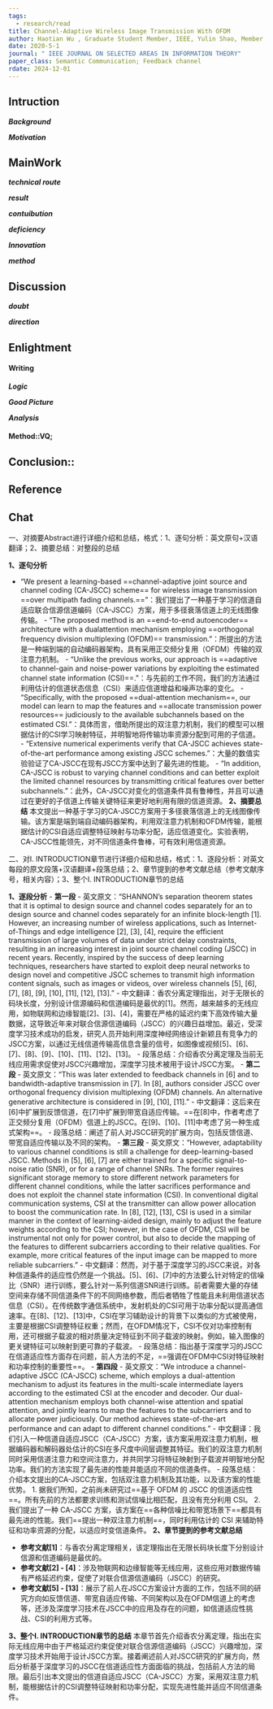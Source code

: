 ```yaml
---
tags:
  - research/read
title: Channel-Adaptive Wireless Image Transmission With OFDM
author: Haotian Wu , Graduate Student Member, IEEE, Yulin Shao, Member, IEEE, Krystian Mikolajczyk, Senior Member, IEEE, and Deniz Gündüz , Fellow, IEEE
date: 2020-5-1
journal: " IEEE JOURNAL ON SELECTED AREAS IN INFORMATION THEORY"
paper_class: Semantic Communication; Feedback channel
rdate: 2024-12-01
---
```


## Intruction


**_Background_**



**_Motivation_**


## MainWork

**_technical route_**


**_result_**


**_contuibution_**


**_deficiency_**



**_Innovation_**


**_method_**




## Discussion

**_doubt_**



**_direction_**



## Enlightment

#### Writing

**_Logic_**

**_Good Picture_**

**_Analysis_**


#### Method::VQ; 

## Conclusion:: 




## Reference

## Chat

一、对摘要Abstract进行详细介绍和总结，格式：1、逐句分析：英文原句+汉语翻译；2、摘要总结：对整段的总结

**1、逐句分析**
- “We present a learning-based ==channel-adaptive joint source and channel coding (CA-JSCC) scheme== for wireless image transmission ==over multipath fading channels.==”：我们提出了一种基于学习的信道自适应联合信源信道编码（CA-JSCC）方案，用于多径衰落信道上的无线图像传输。 - “The proposed method is an ==end-to-end autoencoder== architecture with a dualattention mechanism employing ==orthogonal frequency division multiplexing (OFDM)== transmission.”：所提出的方法是一种端到端的自动编码器架构，具有采用正交频分复用（OFDM）传输的双注意力机制。 - “Unlike the previous works, our approach is ==adaptive to channel-gain and noise-power variations by exploiting the estimated channel state information (CSI)==.”：与先前的工作不同，我们的方法通过利用估计的信道状态信息（CSI）来适应信道增益和噪声功率的变化。 - “Specifically, with the proposed ==dual-attention mechanism==, our model can learn to map the features and ==allocate transmission  power resources== judiciously to the available subchannels based on the estimated CSI.”：具体而言，借助所提出的双注意力机制，我们的模型可以根据估计的CSI学习映射特征，并明智地将传输功率资源分配到可用的子信道。 - “Extensive numerical experiments verify that CA-JSCC achieves state-of-the-art performance among existing JSCC schemes.”：大量的数值实验验证了CA-JSCC在现有JSCC方案中达到了最先进的性能。 - “In addition, CA-JSCC is robust to varying channel conditions and can better exploit the limited channel resources by transmitting critical features over better subchannels.”：此外，CA-JSCC对变化的信道条件具有鲁棒性，并且可以通过在更好的子信道上传输关键特征来更好地利用有限的信道资源。 
**2、摘要总结** 本文提出一种基于学习的CA-JSCC方案用于多径衰落信道上的无线图像传输。该方案是端到端自动编码器架构，利用双注意力机制和OFDM传输，能根据估计的CSI自适应调整特征映射与功率分配，适应信道变化。实验表明，CA-JSCC性能领先，对不同信道条件鲁棒，可有效利用信道资源。

二、对I. INTRODUCTION章节进行详细介绍和总结，格式：1、逐段分析：对英文每段的原文段落+汉语翻译+段落总结；2、章节提到的参考文献总结（参考文献序号，相关内容）；3、整个I. INTRODUCTION章节的总结

 **1、逐段分析**
	  - **第一段** 
		  - 英文原文：“SHANNON’s separation theorem states that it is optimal to design source and channel codes separately for an to design source and channel codes separately for an infinite block-length [1]. However, an increasing number of wireless applications, such as Internet-of-Things and edge intelligence [2], [3], [4], require the efficient transmission of large volumes of data under strict delay constraints, resulting in an increasing interest in joint source channel coding (JSCC) in recent years. Recently, inspired by the success of deep learning techniques, researchers have started to exploit deep neural networks to design novel and competitive JSCC schemes to transmit high information content signals, such as images or videos, over wireless channels [5], [6], [7], [8], [9], [10], [11], [12], [13].” - 中文翻译：香农分离定理指出，对于无限长的码块长度，分别设计信源编码和信道编码是最优的[1]。然而，越来越多的无线应用，如物联网和边缘智能[2]、[3]、[4]，需要在严格的延迟约束下高效传输大量数据，这导致近年来对联合信源信道编码（JSCC）的兴趣日益增加。最近，受深度学习技术成功的启发，研究人员开始利用深度神经网络设计新颖且有竞争力的JSCC方案，以通过无线信道传输高信息含量的信号，如图像或视频[5]、[6]、[7]、[8]、[9]、[10]、[11]、[12]、[13]。
		  - 段落总结：介绍香农分离定理及当前无线应用需求促使对JSCC兴趣增加，深度学习技术被用于设计JSCC方案。 
	  - **第二段** 
		  - 英文原文：“This was later extended to feedback channels in [6] and to bandwidth-adaptive transmission in [7]. In [8], authors consider JSCC over orthogonal frequency division multiplexing (OFDM) channels. An alternative generative architecture is considered in [9], [10], [11].” - 中文翻译：这后来在[6]中扩展到反馈信道，在[7]中扩展到带宽自适应传输。==在[8]中，作者考虑了正交频分复用（OFDM）信道上的JSCC。在[9]、[10]、[11]中考虑了另一种生成式架构==。 - 段落总结：阐述了前人对JSCC研究的扩展方向，包括反馈信道、带宽自适应传输以及不同的架构。 
		- **第三段** 
			- 英文原文：“However, adaptability to various channel conditions is still a challenge for deep-learning-based JSCC. Methods in [5], [6], [7] are either trained for a specific signal-to-noise ratio (SNR), or for a range of channel SNRs. The former requires significant storage memory to store different network parameters for different channel conditions, while the latter sacrifices performance and does not exploit the channel state information (CSI). In conventional digital communication systems, CSI at the transmitter can allow power allocation to boost the communication rate. In [8], [12], [13], CSI is used in a similar manner in the context of learning-aided design, mainly to adjust the feature weights according to the CSI; however, in the case of OFDM, CSI will be instrumental not only for power control, but also to decide the mapping of the features to different subcarriers according to their relative qualities. For example, more critical features of the input image can be mapped to more reliable subcarriers.” 
			- 中文翻译：然而，对于基于深度学习的JSCC来说，对各种信道条件的适应性仍然是一个挑战。[5]、[6]、[7]中的方法要么针对特定的信噪比（SNR）进行训练，要么针对一系列信道SNR进行训练。前者需要大量的存储空间来存储不同信道条件下的不同网络参数，而后者牺牲了性能且未利用信道状态信息（CSI）。在传统数字通信系统中，发射机处的CSI可用于功率分配以提高通信速率。在[8]、[12]、[13]中，CSI在学习辅助设计的背景下以类似的方式被使用，主要是根据CSI调整特征权重；然而，在OFDM情况下，CSI不仅对功率控制有用，还可根据子载波的相对质量决定特征到不同子载波的映射。例如，输入图像的更关键特征可以映射到更可靠的子载波。 
			- 段落总结：指出基于深度学习的JSCC在信道适应性方面存在问题，前人方法的不足，==强调在OFDM中CSI对特征映射和功率控制的重要性==。 
	- **第四段** 
		- 英文原文：“We introduce a channel-adaptive JSCC (CA-JSCC) scheme, which employs a dual-attention mechanism to adjust its features in the multi-scale intermediate layers according to the estimated CSI at the encoder and decoder. Our dual-attention mechanism employs both channel-wise attention and spatial attention, and jointly learns to map the features to the subcarriers and to allocate power judiciously. Our method achieves state-of-the-art performance and can adapt to different channel conditions.” 
		- 中文翻译：我们引入一种信道自适应JSCC（CA-JSCC）方案，该方案采用双注意力机制，根据编码器和解码器处估计的CSI在多尺度中间层调整其特征。我们的双注意力机制同时采用信道注意力和空间注意力，并共同学习将特征映射到子载波并明智地分配功率。我们的方法实现了最先进的性能并能适应不同的信道条件。 
		- 段落总结：介绍本文提出的CA-JSCC方案，包括双注意力机制及其功能，以及该方案的性能优势。 
	1. 据我们所知，之前尚未研究过==基于 OFDM 的 JSCC 的信道适应性==。所有先前的方法都要求训练和测试信噪比相匹配，且没有充分利用 CSI。
	2. 我们提出了一种 CA-JSCC 方案，该方案在==各种信噪比和带宽场景下==都具有最先进的性能。我们==提出一种双注意力机制==，同时利用估计的 CSI 来辅助特征和功率资源的分配，以适应时变信道条件。
**2、章节提到的参考文献总结** 
- **参考文献[1]**：与香农分离定理相关，该定理指出在无限长码块长度下分别设计信源和信道编码是最优的。
- **参考文献[2] - [4]**：涉及物联网和边缘智能等无线应用，这些应用对数据传输有严格延迟约束，促使了对联合信源信道编码（JSCC）的研究。 
- **参考文献[5] - [13]**：展示了前人在JSCC方案设计方面的工作，包括不同的研究方向如反馈信道、带宽自适应传输、不同架构以及在OFDM信道上的考虑等，还涉及深度学习技术在JSCC中的应用及存在的问题，如信道适应性挑战、CSI的利用方式等。 

**3、整个I. INTRODUCTION章节的总结**
本章节首先介绍香农分离定理，指出在实际无线应用中由于严格延迟约束促使对联合信源信道编码（JSCC）兴趣增加，深度学习技术开始用于设计JSCC方案。接着阐述前人对JSCC研究的扩展方向，然后分析基于深度学习的JSCC在信道适应性方面面临的挑战，包括前人方法的局限。最后引出本文提出的信道自适应JSCC（CA-JSCC）方案，采用双注意力机制，能根据估计的CSI调整特征映射和功率分配，实现先进性能并适应不同信道条件。

